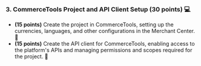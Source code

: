 ### 3. CommerceTools Project and API Client Setup (30 points) 💻

- **(15 points)** Create the project in CommerceTools, setting up the currencies, languages, and other configurations in the Merchant Center. 💼
- **(15 points)** Create the API client for CommerceTools, enabling access to the platform's APIs and managing permissions and scopes required for the project. 🔐